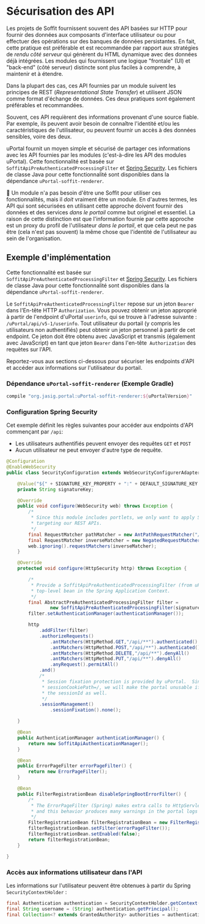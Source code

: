 # Sécurisation des API

Les projets de Soffit fournissent souvent des API basées sur HTTP pour fournir des données aux composants d'interface utilisateur 
ou pour effectuer des opérations sur des banques de données persistantes. En fait, cette pratique est préférable et est recommandée par rapport aux 
stratégies de _rendu côté serveur_ qui génèrent du HTML dynamique avec des données déjà intégrées. Les modules 
qui fournissent une logique "frontale" (UI) et "back-end" (côté serveur) distincte sont plus faciles à comprendre, 
à maintenir et à étendre.

Dans la plupart des cas, ces API fournies par un module suivent les principes de REST (<i>Representational State Transfer</i>) 
et utilisent JSON comme format d'échange de données. Ces deux pratiques sont également préférables et recommandées.

Souvent, ces API requièrent des informations provenant d'une source fiable. Par exemple, ils peuvent avoir besoin de connaître 
l'identité et/ou les caractéristiques de l'utilisateur, ou peuvent fournir un accès à des données sensibles, voire des deux.

uPortal fournit un moyen simple et sécurisé de partager ces informations avec les API fournies par les modules (c'est-à-dire 
les API des modules uPortal). Cette fonctionnalité est basée sur 
`SoffitApiPreAuthenticatedProcessingFilter` et [Spring Security][]. Les fichiers de classe Java pour cette 
fonctionnalité sont disponibles dans la dépendance `uPortal-soffit-renderer`.

:notebook:  Un module n'a pas besoin d'être une Soffit pour utiliser ces fonctionnalités, mais il _doit_ vraiment être un module.
En d'autres termes, les API qui sont sécurisées en utilisant cette approche doivent fournir des données et des services 
_dans le portail_ comme but originel et essentiel. La raison de cette distinction est 
que l'information fournie par cette approche est un proxy du profil de l'utilisateur _dans le portail_, et 
que cela peut ne pas être (cela n'est pas souvent) la même chose que l'identité de l'utilisateur au sein de l'organisation.

## Exemple d'implémentation

Cette fonctionnalité est basée sur `SoffitApiPreAuthenticatedProcessingFilter` et [Spring Security][].
Les fichiers de classe Java pour cette fonctionnalité sont disponibles dans la dépendance `uPortal-soffit-renderer`.

Le `SoffitApiPreAuthenticatedProcessingFilter` repose sur un jeton `Bearer` dans l'En-tête HTTP `Authorization`. 
Vous pouvez obtenir un jeton approprié à partir de l'endpoint d'uPortal `userinfo`,  qui se trouve
à l'adresse suivante : `/uPortal/api/v5-1/userinfo`.   Tout utilisateur du portail (y compris les utilisateurs 
non authentifiés) peut obtenir un jeton personnel à partir de cet endpoint. Ce jeton doit être obtenu 
avec JavaScript et transmis (également avec JavaScript) en tant que jeton `Bearer` dans l'en-tête` Authorization` 
des requètes sur l'API.

Reportez-vous aux sections ci-dessous pour sécuriser les endpoints d'API et accéder aux informations sur l'utilisateur du portail.

### Dépendance `uPortal-soffit-renderer` (Exemple Gradle)

```groovy
compile "org.jasig.portal:uPortal-soffit-renderer:${uPortalVersion}"
```

### Configuration Spring Security 

Cet exemple définit les règles suivantes pour accéder aux endpoints d'API commençant par `/api`: 
  - Les utilisateurs authentifiés peuvent envoyer des requêtes `GET` et `POST` 
  - Aucun utilisateur ne peut envoyer d'autre type de requête.

```java
@Configuration
@EnableWebSecurity
public class SecurityConfiguration extends WebSecurityConfigurerAdapter {

    @Value("${" + SIGNATURE_KEY_PROPERTY + ":" + DEFAULT_SIGNATURE_KEY + "}")
    private String signatureKey;

    @Override
    public void configure(WebSecurity web) throws Exception {
        /*
         * Since this module includes portlets, we only want to apply Spring Security to requests
         * targeting our REST APIs.
         */
        final RequestMatcher pathMatcher = new AntPathRequestMatcher("/api/**");
        final RequestMatcher inverseMatcher = new NegatedRequestMatcher(pathMatcher);
        web.ignoring().requestMatchers(inverseMatcher);
    }

    @Override
    protected void configure(HttpSecurity http) throws Exception {

        /*
         * Provide a SoffitApiPreAuthenticatedProcessingFilter (from uPortal) that is NOT a
         * top-level bean in the Spring Application Context.
         */
        final AbstractPreAuthenticatedProcessingFilter filter =
                new SoffitApiPreAuthenticatedProcessingFilter(signatureKey);
        filter.setAuthenticationManager(authenticationManager());

        http
            .addFilter(filter)
            .authorizeRequests()
                .antMatchers(HttpMethod.GET,"/api/**").authenticated()
                .antMatchers(HttpMethod.POST,"/api/**").authenticated()
                .antMatchers(HttpMethod.DELETE,"/api/**").denyAll()
                .antMatchers(HttpMethod.PUT,"/api/**").denyAll()
                .anyRequest().permitAll()
            .and()
            /*
             * Session fixation protection is provided by uPortal.  Since portlet tech requires
             * sessionCookiePath=/, we will make the portal unusable if other modules are changing
             * the sessionId as well.
             */
            .sessionManagement()
                .sessionFixation().none();

    }

    @Bean
    public AuthenticationManager authenticationManager() {
        return new SoffitApiAuthenticationManager();
    }

    @Bean
    public ErrorPageFilter errorPageFilter() {
        return new ErrorPageFilter();
    }

    @Bean
    public FilterRegistrationBean disableSpringBootErrorFilter() {
        /*
         * The ErrorPageFilter (Spring) makes extra calls to HttpServletResponse.flushBuffer(),
         * and this behavior produces many warnings in the portal logs during portlet requests.
         */
        FilterRegistrationBean filterRegistrationBean = new FilterRegistrationBean();
        filterRegistrationBean.setFilter(errorPageFilter());
        filterRegistrationBean.setEnabled(false);
        return filterRegistrationBean;
    }

}
```

### Accès aux informations utilisateur dans l'API

Les informations sur l'utilisateur peuvent être obtenues à partir du Spring `SecurityContextHolder` :

```java
final Authentication authentication = SecurityContextHolder.getContext().getAuthentication();
final String username = (String) authentication.getPrincipal();
final Collection<? extends GrantedAuthority> authorities = authentication.getAuthorities();
```

[Spring Security]: https://projects.spring.io/spring-security/
